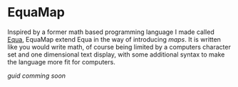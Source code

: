# EquaMap

Inspired by a former math based programming language I made called [Equa](https://github.com/sty00A4/equa),
EquaMap extend Equa in the way of introducing *maps*. It is written like you would write math, of course being limited by
a computers character set and one dimensional text display, with some additional syntax to make the language
more fit for computers.

*guid comming soon*